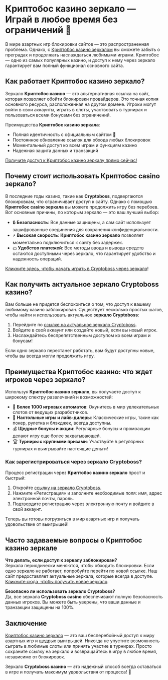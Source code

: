 # Криптобос казино зеркало — Играй в любое время без ограничений 🎰

В мире азартных игр блокировки сайтов — это распространенная проблема. Однако, с [Криптобос казино зеркалом](https://cryptobossc.online/d847bcfa9) вы сможете забыть о преградах и продолжать наслаждаться любимыми играми. Криптобос — одно из самых популярных казино, и доступ к нему через зеркало гарантирует вам полный функционал основного сайта.

## Как работает Криптобос казино зеркало?

Зеркало **Криптобос казино** — это альтернативная ссылка на сайт, которая позволяет обойти блокировки провайдеров. Это точная копия основного ресурса, расположенная на другом домене. Игроки могут войти в свои аккаунты, играть в слоты, участвовать в турнирах и пользоваться всеми бонусами без ограничений.

Преимущества **Криптобос казино зеркала**:
- Полная идентичность с официальным сайтом 🎲
- Постоянное обновление ссылок для обхода любых блокировок
- Моментальный доступ ко всем играм и функциям казино
- Надежная защита данных и транзакций

[Получите доступ к Криптобос казино зеркалу прямо сейчас!](https://cryptobossc.online/d847bcfa9)

## Почему стоит использовать Криптобос casino зеркало?

В последние годы казино, такие как **Cryptoboss**, подвергаются блокировкам, что ограничивает доступ к сайту. Однако с помощью **Криптобос casino зеркала** вы можете продолжить игру без перебоев. Вот основные причины, по которым зеркало — это ваш лучший выбор:

- 🔒 **Безопасность**: Все данные защищены, а сам сайт использует зашифрованные соединения для сохранения конфиденциальности.
- ⚡ **Высокая скорость**: **Криптобос казино зеркало** позволяет моментально подключиться к сайту без задержек.
- 💵 **Удобство платежей**: Все методы ввода и вывода средств остаются доступными через зеркало, что гарантирует удобство и надежность операций.

[Кликните здесь, чтобы начать играть в Cryptoboss через зеркало](https://cryptobossc.online/d847bcfa9)!

## Как получить актуальное зеркало Cryptoboss казино?

Вам больше не придется беспокоиться о том, что доступ к вашему любимому казино заблокирован. Существует несколько простых шагов, чтобы найти и использовать актуальное **зеркало Cryptoboss**:
1. Перейдите по [ссылке на актуальное зеркало Cryptoboss](https://cryptobossc.online/d847bcfa9).
2. Войдите в свой аккаунт или создайте новый, если вы новый игрок.
3. Наслаждайтесь беспрепятственным доступом ко всем играм и бонусам!

Если одно зеркало перестанет работать, вам будут доступны новые, чтобы вы всегда могли продолжить игру.

## Преимущества Криптобос казино: что ждет игроков через зеркало?

Используя **Криптобос казино зеркало**, вы получаете доступ к широкому спектру развлечений и возможностей:
- 🎰 **Более 1000 игровых автоматов**: Окунитесь в мир увлекательных слотов от ведущих разработчиков.
- 🎲 **Настольные игры и лайв-дилеры**: Классические игры, такие как покер, рулетка и блэкджек, всегда доступны.
- 💰 **Щедрые бонусы и акции**: Регулярные бонусы и промоакции делают игру еще более захватывающей.
- 🏆 **Турниры с крупными призами**: Участвуйте в регулярных турнирах и выигрывайте настоящие деньги!

### Как зарегистрироваться через зеркало Cryptoboss?

Процесс регистрации через **Криптобос казино зеркало** прост и быстрый:
1. Откройте [ссылку на зеркало Cryptoboss](https://cryptobossc.online/d847bcfa9).
2. Нажмите «Регистрация» и заполните необходимые поля: имя, адрес электронной почты, пароль.
3. Подтвердите регистрацию через электронную почту и войдите в свой аккаунт.

Теперь вы готовы погрузиться в мир азартных игр и получать удовольствие от выигрышей!

## Часто задаваемые вопросы о Криптобос казино зеркале

**Что делать, если доступ к зеркалу заблокирован?**  
Зеркала периодически меняются, чтобы обходить блокировки. Если одно зеркало не работает, попробуйте перейти по новой ссылке. Наш сайт предоставляет актуальные зеркала, которые всегда в доступе. [Кликните сюда, чтобы получить новое зеркало](https://cryptobossc.online/d847bcfa9).

**Безопасно ли использовать зеркало Cryptoboss?**  
Да, все зеркала **Cryptoboss casino** обеспечивают полную безопасность данных игроков. Вы можете быть уверены, что ваши данные и транзакции защищены на 100%.

## Заключение

[Криптобос казино зеркало](https://cryptobossc.online/d847bcfa9) — это ваш бесперебойный доступ к миру азартных игр и щедрых выигрышей. Никогда не упустите возможность сыграть в любимые слоты или принять участие в турнирах. Просто сохраните ссылку на зеркало и возвращайтесь в игру в любое время, независимо от блокировок.

Зеркало **Cryptoboss казино** — это надежный способ всегда оставаться в игре и получать максимум удовольствия от процесса! 🎰
